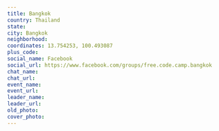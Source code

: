 ```yaml
---
title: Bangkok
country: Thailand
state: 
city: Bangkok
neighborhood: 
coordinates: 13.754253, 100.493087
plus_code:
social_name: Facebook
social_url: https://www.facebook.com/groups/free.code.camp.bangkok
chat_name:
chat_url:
event_name:
event_url:
leader_name:
leader_url:
old_photo: 
cover_photo:
---
```

